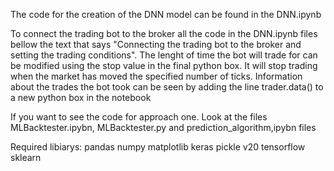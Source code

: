The code for the creation of the DNN model can be found in the DNN.ipynb

To connect the trading bot to the broker all the code in the DNN.ipynb files bellow the text that says "Connecting the trading bot to the broker and setting the trading conditions". The lenght of time the bot will trade for can be modified using the stop value in the final python box. It will stop trading when the market has moved the specified number of ticks. Information about the trades the bot took can be seen by adding the line trader.data() to a new python box in the notebook

If you want to see the code for approach one. Look at the files MLBacktester.ipybn, MLBacktester.py and prediction_algorithm,ipybn files

Required libiarys:
pandas
numpy
matplotlib
keras
pickle
v20
tensorflow
sklearn